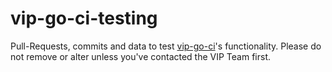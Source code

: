 # vip-go-ci-testing
Pull-Requests, commits and data to test <a href="https://github.com/automattic/vip-go-ci/">vip-go-ci</a>'s functionality. Please do not remove or alter unless you've contacted the VIP Team first. 


